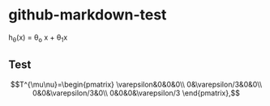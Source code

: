 # github-markdown-test

h<sub>&theta;</sub>(x) = &theta;<sub>o</sub> x + &theta;<sub>1</sub>x

## Test

$$T^{\mu\nu}=\begin{pmatrix}
\varepsilon&0&0&0\\
0&\varepsilon/3&0&0\\
0&0&\varepsilon/3&0\\
0&0&0&\varepsilon/3
\end{pmatrix},$$
